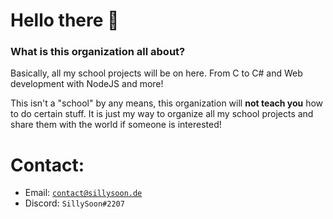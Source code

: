 # Hello there 👋

### What is this organization all about?

Basically, all my school projects will be on here. From C to C# and Web development with NodeJS and more!

This isn't a "school" by any means, this organization will **not teach you** how to do certain stuff. It is just my way to organize all my school projects and share them with the world if someone is interested!

# Contact:

- Email: [`contact@sillysoon.de`](mailto:contact@sillysoon.de)
- Discord: `SillySoon#2207`

<!--
# Archived Projects

-->
